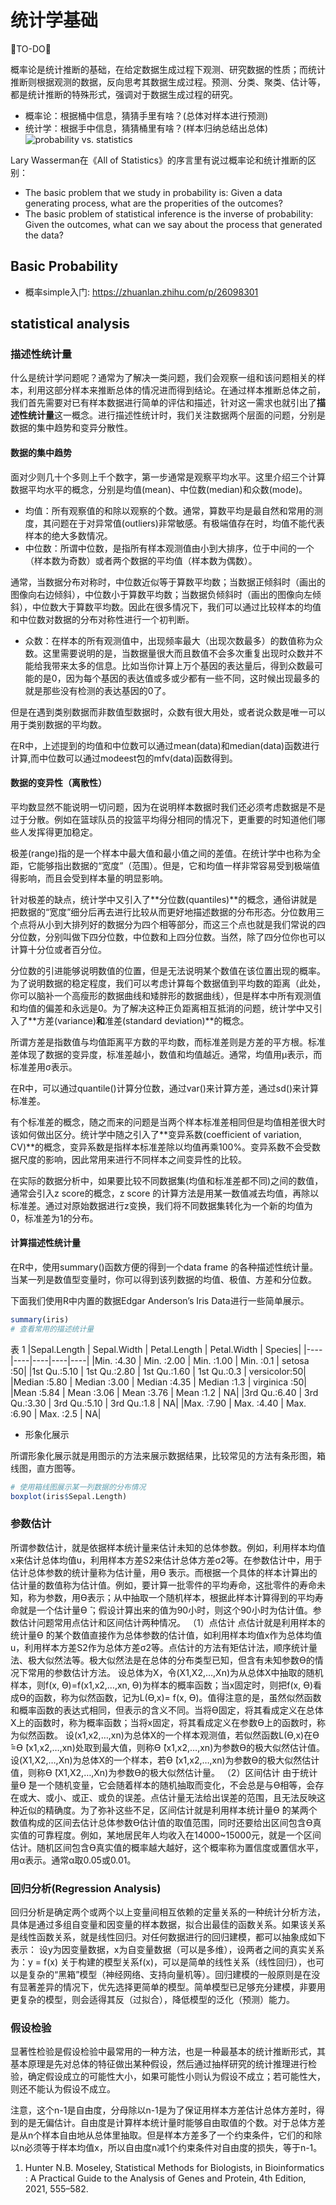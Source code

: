 # 统计学基础
🐘TO-DO🐘

概率论是统计推断的基础，在给定数据生成过程下观测、研究数据的性质；而统计推断则根据观测的数据，反向思考其数据生成过程。预测、分类、聚类、估计等，都是统计推断的特殊形式，强调对于数据生成过程的研究。
* 概率论：根据桶中信息，猜猜手里有啥？(总体对样本进行预测)
* 统计学：根据手中信息，猜猜桶里有啥？(样本归纳总结出总体)
![probability vs. statistics](http://www.ligene.cn/images/book/probability-statistics.jpg)

Lary Wasserman在《All of Statistics》的序言里有说过概率论和统计推断的区别：
* The basic problem that we study in probability is: Given a data generating process, what are the properities of the outcomes?
* The basic problem of statistical inference is the inverse of probability: Given the outcomes, what can we say about the process that generated the data?



## Basic Probability
* 概率simple入门: https://zhuanlan.zhihu.com/p/26098301


## statistical analysis
### 描述性统计量
什么是统计学问题呢？通常为了解决一类问题，我们会观察一组和该问题相关的样本，利用这部分样本来推断总体的情况进而得到结论。在通过样本推断总体之前，我们首先需要对已有样本数据进行简单的评估和描述，针对这一需求也就引出了**描述性统计量**这一概念。进行描述性统计时，我们关注数据两个层面的问题，分别是数据的集中趋势和变异分散性。

#### 数据的集中趋势
面对少则几十个多则上千个数字，第一步通常是观察平均水平。这里介绍三个计算数据平均水平的概念，分别是均值(mean)、中位数(median)和众数(mode)。
* 均值：所有观察值的和除以观察的个数。通常，算数平均是最自然和常用的测度，其问题在于对异常值(outliers)非常敏感。有极端值存在时，均值不能代表样本的绝大多数情况。
* 中位数：所谓中位数，是指所有样本观测值由小到大排序，位于中间的一个（样本数为奇数）或者两个数据的平均值（样本数为偶数）。

通常，当数据分布对称时，中位数近似等于算数平均数；当数据正倾斜时（画出的图像向右边倾斜），中位数小于算数平均数；当数据负倾斜时（画出的图像向左倾斜），中位数大于算数平均数。因此在很多情况下，我们可以通过比较样本的均值和中位数对数据的分布对称性进行一个初判断。

* 众数：在样本的所有观测值中，出现频率最大（出现次数最多）的数值称为众数。这里需要说明的是，当数据量很大而且数值不会多次重复出现时众数并不能给我带来太多的信息。比如当你计算上万个基因的表达量后，得到众数最可能的是0，因为每个基因的表达值或多或少都有一些不同，这时候出现最多的就是那些没有检测的表达基因的0了。

但是在遇到类别数据而非数值型数据时，众数有很大用处，或者说众数是唯一可以用于类别数据的平均数。

在R中，上述提到的均值和中位数可以通过mean(data)和median(data)函数进行计算,而中位数可以通过modeest包的mfv(data)函数得到。

#### 数据的变异性（离散性）
平均数显然不能说明一切问题，因为在说明样本数据时我们还必须考虑数据是不是过于分散。例如在篮球队员的投篮平均得分相同的情况下，更重要的时知道他们哪些人发挥得更加稳定。

极差(range)指的是一个样本中最大值和最小值之间的差值。在统计学中也称为全距，它能够指出数据的“宽度”（范围）。但是，它和均值一样非常容易受到极端值得影响，而且会受到样本量的明显影响。

针对极差的缺点，统计学中又引入了**分位数(quantiles)**的概念，通俗讲就是把数据的“宽度”细分后再去进行比较从而更好地描述数据的分布形态。分位数用三个点将从小到大排列好的数据分为四个相等部分，而这三个点也就是我们常说的四分位数，分别叫做下四分位数，中位数和上四分位数。当然，除了四分位你也可以计算十分位或者百分位。

分位数的引进能够说明数值的位置，但是无法说明某个数值在该位置出现的概率。为了说明数据的稳定程度，我们可以考虑计算每个数据值到平均数的距离（此处，你可以脑补一个高瘦形的数据曲线和矮胖形的数据曲线），但是样本中所有观测值和均值的偏差和永远是0。为了解决这种正负距离相互抵消的问题，统计学中又引入了**方差(variance)**和**准差(standard deviation)**的概念。

所谓方差是指数值与均值距离平方数的平均数，而标准差则是方差的平方根。标准差体现了数据的变异度，标准差越小，数值和均值越近。通常，均值用μ表示，而标准差用σ表示。

在R中，可以通过quantile()计算分位数，通过var()来计算方差，通过sd()来计算标准差。

有个标准差的概念，随之而来的问题是当两个样本标准差相同但是均值相差很大时该如何做出区分。统计学中随之引入了**变异系数(coefficient of variation, CV)**的概念，变异系数是指样本标准差除以均值再乘100%。变异系数不会受数据尺度的影响，因此常用来进行不同样本之间变异性的比较。

在实际的数据分析中，如果要比较不同数据集(均值和标准差都不同)之间的数值，通常会引入z score的概念，z score 的计算方法是用某一数值减去均值，再除以标准差。通过对原始数据进行z变换，我们将不同数据集转化为一个新的均值为0，标准差为1的分布。

#### 计算描述性统计量
在R中，使用summary()函数方便的得到一个data frame 的各种描述性统计量。当某一列是数值型变量时，你可以得到该列数据的均值、极值、方差和分位数。

下面我们使用R中内置的数据Edgar Anderson’s Iris Data进行一些简单展示。

```R
summary(iris)
# 查看常用的描述统计量
```

表 1	
|Sepal.Length |	Sepal.Width |	Petal.Length |	Petal.Width |	Species|
|----|----|----|----|----|
|Min. :4.30 |	Min. :2.00 |	Min. :1.00 |	Min. :0.1 |	setosa :50|
|1st Qu.:5.10 |	1st Qu.:2.80 |	1st Qu.:1.60 |	1st Qu.:0.3 |	versicolor:50|
|Median :5.80 |	Median :3.00 |	Median :4.35 |	Median :1.3 |	virginica :50|
|Mean :5.84 |	Mean :3.06 |	Mean :3.76 |	Mean :1.2 |	NA|
|3rd Qu.:6.40 |	3rd Qu.:3.30 |	3rd Qu.:5.10 |	3rd Qu.:1.8 |	NA|
|Max. :7.90 |	Max. :4.40 |	Max. :6.90 |	Max. :2.5 |	NA|

* 形象化展示

所谓形象化展示就是用图示的方法来展示数据结果，比较常见的方法有条形图，箱线图，直方图等。
```R
# 使用箱线图展示某一列数据的分布情况
boxplot(iris$Sepal.Length)
```

### 参数估计
所谓参数估计，就是依据样本统计量来估计未知的总体参数。例如，利用样本均值x来估计总体均值u，利用样本方差S2来估计总体方差σ2等。在参数估计中，用于估计总体参数的统计量称为估计量，用ϴ ̂表示。而根据一个具体的样本计算出的估计量的数值称为估计值。例如，要计算一批零件的平均寿命，这批零件的寿命未知，称为参数，用ϴ表示；从中抽取一个随机样本，根据此样本计算得到的平均寿命就是一个估计量ϴ ̂；假设计算出来的值为90小时，则这个90小时为估计值。参数估计问题常用点估计和区间估计两种情况。
（1）点估计
点估计就是利用样本的统计量ϴ ̂的某个数值直接作为总体参数的估计值，如利用样本均值x作为总体均值u，利用样本方差S2作为总体方差σ2等。点估计的方法有矩估计法，顺序统计量法、极大似然法等。极大似然法是在总体的分布类型已知，但含有未知参数ϴ的情况下常用的参数估计方法。
设总体为X，令(X1,X2,…,Xn)为从总体X中抽取的随机样本，则f(x, ϴ)=f(x1,x2,…,xn, ϴ)为样本的概率函数；当x固定时，则把f(x, ϴ)看成ϴ的函数，称为似然函数，记为L(ϴ,x)= f(x, ϴ)。值得注意的是，虽然似然函数和概率函数的表达式相同，但表示的含义不同。当将ϴ固定，将其看成定义在总体X上的函数时，称为概率函数；当将x固定，将其看成定义在参数ϴ上的函数时，称为似然函数。
设(x1,x2,…,xn)为总体X的一个样本观测值，若似然函数L(ϴ,x)在ϴ ̂=ϴ ̂(x1,x2,…,xn)处取到最大值，则称ϴ ̂(x1,x2,…,xn)为参数ϴ的极大似然估计值。
设(X1,X2,…,Xn)为总体X的一个样本，若ϴ ̂(x1,x2,…,xn)为参数ϴ的极大似然估计值，则称ϴ ̂(X1,X2,…,Xn)为参数ϴ的极大似然估计量。
（2）区间估计
由于统计量ϴ ̂是一个随机变量，它会随着样本的随机抽取而变化，不会总是与ϴ相等，会存在或大、或小、或正、或负的误差。点估计量无法给出误差的范围，且无法反映这种近似的精确度。为了弥补这些不足，区间估计就是利用样本统计量ϴ ̂的某两个数值构成的区间去估计总体参数ϴ估计值的取值范围，同时还要给出区间包含ϴ真实值的可靠程度。例如，某地居民年人均收入在14000~15000元，就是一个区间估计。随机区间包含ϴ真实值的概率越大越好，这个概率称为置信度或置信水平，用α表示。通常α取0.05或0.01。

### 回归分析(Regression Analysis)
回归分析是确定两个或两个以上变量间相互依赖的定量关系的一种统计分析方法，具体是通过多组自变量和因变量的样本数据，拟合出最佳的函数关系。如果该关系是线性函数关系，就是线性回归。对任何数据进行的回归建模，都可以抽象成如下表示：
设y为因变量数据，x为自变量数据（可以是多维），设两者之间的真实关系为：y = f(x)
关于构建的模型关系f(x)，可以是简单的线性关系（线性回归），也可以是复杂的“黑箱”模型（神经网络、支持向量机等）。回归建模的一般原则是在没有显著差异的情况下，优先选择更简单的模型。简单模型已足够充分建模，非要用更复杂的模型，则会适得其反（过拟合），降低模型的泛化（预测）能力。

### 假设检验
显著性检验是假设检验中最常用的一种方法，也是一种最基本的统计推断形式，其基本原理是先对总体的特征做出某种假设，然后通过抽样研究的统计推理进行检验，确定假设成立的可能性大小，如果可能性小则认为假设不成立；若可能性大，则还不能认为假设不成立。

注意，这个n-1是自由度，分母除以n-1是为了保证用样本方差估计总体方差时，得到的是无偏估计。自由度是计算样本统计量时能够自由取值的个数。对于总体方差是从n个样本自由地从总体里抽取。但是样本方差多了一个约束条件，它们的和除以n必须等于样本均值x，所以自由度n减1个约束条件对自由度的损失，等于n-1。

1. Hunter N.B. Moseley, Statistical Methods for Biologists, in Bioinformatics : A Practical Guide to the Analysis of Genes and Protein, 4th Edition, 2021, 555–582.